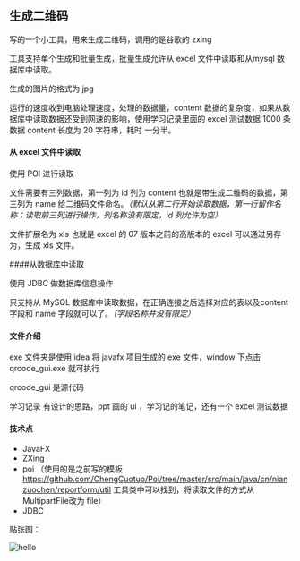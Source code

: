 ## 生成二维码

写的一个小工具，用来生成二维码，调用的是谷歌的 zxing 

工具支持单个生成和批量生成，批量生成允许从 excel 文件中读取和从mysql 数据库中读取。

生成的图片的格式为 jpg

运行的速度收到电脑处理速度，处理的数据量，content 数据的复杂度，如果从数据库中读取数据还受到网速的影响，使用学习记录里面的 excel 测试数据 1000 条数据 content 长度为 20 字符串，耗时 一分半。

#### 从 excel 文件中读取

使用 POI 进行读取

文件需要有三列数据，第一列为 id 列为 content 也就是带生成二维码的数据，第三列为 name 给二维码文件命名。_（默认从第二行开始读取数据，第一行留作名称；读取前三列进行操作，列名称没有限定，id 列允许为空）_

文件扩展名为 xls 也就是 excel 的 07 版本之前的高版本的 excel 可以通过另存为，生成 xls 文件。

####从数据库中读取

使用 JDBC 做数据库信息操作

只支持从 MySQL  数据库中读取数据，在正确连接之后选择对应的表以及content 字段和 name 字段就可以了。_（字段名称并没有限定）_



#### 文件介绍

exe 文件夹是使用 idea 将 javafx 项目生成的 exe 文件，window 下点击 qrcode_gui.exe 就可执行

qrcode_gui 是源代码

学习记录 有设计的思路，ppt 画的 ui ，学习记的笔记，还有一个 excel 测试数据



#### 技术点

* JavaFX
* ZXing
* poi （使用的是之前写的模板 https://github.com/ChengCuotuo/Poi/tree/master/src/main/java/cn/nianzuochen/reportform/util  工具类中可以找到，将读取文件的方式从 MultipartFile改为 file） 
* JDBC

 

贴张图：

![hello](C:\Users\-pc\Desktop\qrcode\qrcode\hello.png)
